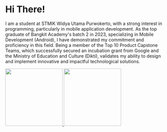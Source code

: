 # Hi There!

I am a student at STMIK Widya Utama Purwokerto, with a strong interest in programming, particularly in mobile application development. As the top graduate of Bangkit Academy's batch 2 in 2023, specializing in Mobile Development (Android), I have demonstrated my commitment and proficiency in this field. Being a member of the Top 10 Product Capstone Teams, which successfully secured an incubation grant from Google and the Ministry of Education and Culture (Dikti), validates my ability to design and implement innovative and impactful technological solutions.

<p align="left">
<a href="https://github.com/mrmuhammadrifki">
  <img height="180em" src="https://github-readme-stats-eight-theta.vercel.app/api?username=mrmuhammadrifki&show_icons=true&theme=algolia&include_all_commits=true&count_private=true"/>
  <img height="180em" src="https://github-readme-stats-eight-theta.vercel.app/api/top-langs/?username=mrmuhammadrifki&layout=compact&langs_count=8&theme=algolia"/>
</a>
</p>



<!--
**mrmuhammadrifki/mrmuhammadrifki** is a ✨ _special_ ✨ repository because its `README.md` (this file) appears on your GitHub profile.

Here are some ideas to get you started:

- 🔭 I’m currently working on ...
- 🌱 I’m currently learning ...
- 👯 I’m looking to collaborate on ...
- 🤔 I’m looking for help with ...
- 💬 Ask me about ...
- 📫 How to reach me: ...
- 😄 Pronouns: ...
- ⚡ Fun fact: ...
-->

